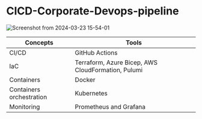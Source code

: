 # CICD-Corporate-Devops-pipeline

![Screenshot from 2024-03-23 15-54-01](https://github.com/Dharma-09/CICD-Corporate-Devops-pipline/assets/58421062/e57f2f92-9ad1-4276-80c8-7bd6b754c01d)

| Concepts | Tools |
| --- | --- |
| CI/CD |	GitHub Actions	| Jenkins, GitLab, CircleCI
|	IaC	| Terraform, Azure Bicep, AWS CloudFormation, Pulumi
|	Containers |	Docker	
|	Containers orchestration |Kubernetes	
|	Monitoring | Prometheus and Grafana	| Datadog
